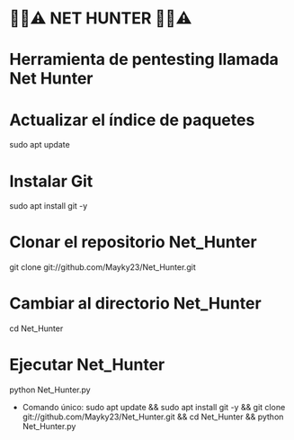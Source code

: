 # 🔐📶⚠️ NET HUNTER 🔐📶⚠️
# Herramienta de pentesting llamada Net Hunter

# Actualizar el índice de paquetes
sudo apt update

# Instalar Git
sudo apt install git -y

# Clonar el repositorio Net_Hunter
git clone git://github.com/Mayky23/Net_Hunter.git

# Cambiar al directorio Net_Hunter
cd Net_Hunter

# Ejecutar Net_Hunter
python Net_Hunter.py

- Comando único:
sudo apt update && sudo apt install git -y && git clone git://github.com/Mayky23/Net_Hunter.git && cd Net_Hunter && python Net_Hunter.py
